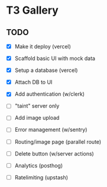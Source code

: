 # T3 Gallery

## TODO

- [x] Make it deploy (vercel)
- [x] Scaffold basic UI with mock data
- [x] Setup a database (vercel)
- [x] Attach DB to UI
- [x] Add authentication (w/clerk)
- [ ] "taint" server only
- [ ] Add image upload
- [ ] Error management (w/sentry)
- [ ] Routing/image page (parallel route)
- [ ] Delete button (w/server actions)
- [ ] Analytics (posthog)
- [ ] Ratelimiting (upstash)

